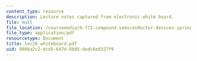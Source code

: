 ```yaml
---
content_type: resource
description: Lecture notes captured from electronic white board.
file: null
file_location: /coursemedia/6-772-compound-semiconductor-devices-spring-2003/808ba2c2dcd5647d8b05dedc6e9327f9_lec20_whiteboard.pdf
file_type: application/pdf
resourcetype: Document
title: lec20_whiteboard.pdf
uid: 808ba2c2-dcd5-647d-8b05-dedc6e9327f9
---
```

